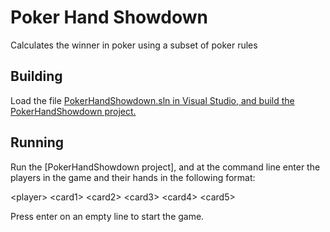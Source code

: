 Poker Hand Showdown
===================

Calculates the winner in poker using a subset of poker rules

Building
--------

Load the file [PokerHandShowdown.sln in Visual Studio, and build the
PokerHandShowdown​
project.](https://github.com/chrisharward/PokerHandShowdown/tree/master/PokerHandShowdownhttps://github.com/chrisharward/PokerHandShowdown/blob/master/PokerHandShowdown.sln)

Running
-------

Run the [PokerHandShowdown​ project], and at the command line enter the players
in the game and their hands in the following format:

\<player\> \<card1\> \<card2\> \<card3\> \<card4\> \<card5\>

Press enter on an empty line to start the game.
